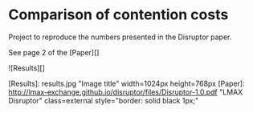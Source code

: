Comparison of contention costs
===============
Project to reproduce the numbers presented in the Disruptor paper.

See page 2 of the [Paper][]

![Results][]


[Results]: results.jpg "Image title" width=1024px height=768px
[Paper]: http://lmax-exchange.github.io/disruptor/files/Disruptor-1.0.pdf "LMAX Disruptor" class=external style="border: solid black 1px;"